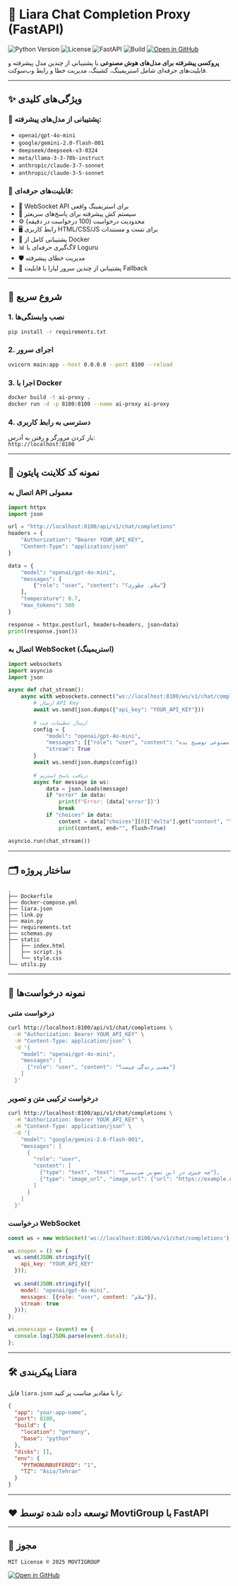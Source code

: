 # 🚀 Liara Chat Completion Proxy (FastAPI)

![Python Version](https://img.shields.io/badge/Python-3.11%2B-blue)
![License](https://img.shields.io/badge/License-MIT-green)
![FastAPI](https://img.shields.io/badge/FastAPI-0.110%2B-purple)
![Build](https://img.shields.io/badge/Build-passing-brightgreen)
[![Open in GitHub](https://img.shields.io/badge/GitHub-Repo-blue?logo=github)](https://github.com/tahatehran)

**پروکسی پیشرفته برای مدل‌های هوش مصنوعی** با پشتیبانی از چندین مدل پیشرفته و قابلیت‌های حرفه‌ای شامل استریمینگ، کشینگ، مدیریت خطا و رابط وب‌سوکت.

---

## ✨ ویژگی‌های کلیدی

### 🤖 پشتیبانی از مدل‌های پیشرفته:
- `openai/gpt-4o-mini`
- `google/gemini-2.0-flash-001`
- `deepseek/deepseek-v3-0324`
- `meta/llama-3-3-70b-instruct`
- `anthropic/claude-3-7-sonnet`
- `anthropic/claude-3-5-sonnet`

### 🚀 قابلیت‌های حرفه‌ای:
- 🔄 WebSocket API برای استریمینگ واقعی
- 💾 سیستم کش پیشرفته برای پاسخ‌های سریعتر
- ⚙️ محدودیت درخواست (100 درخواست در دقیقه)
- 🖥️ رابط کاربری HTML/CSS/JS برای تست و مستندات
- 🐳 پشتیبانی کامل از Docker
- 📊 لاگ‌گیری حرفه‌ای با Loguru
- 🛡️ مدیریت خطای پیشرفته
- 🔄 پشتیبانی از چندین سرور لیارا با قابلیت Fallback

---

## 🚀 شروع سریع

### 1. نصب وابستگی‌ها
```bash
pip install -r requirements.txt
```

### 2. اجرای سرور
```bash
uvicorn main:app --host 0.0.0.0 --port 8100 --reload
```

### 3. اجرا با Docker
```bash
docker build -t ai-proxy .
docker run -d -p 8100:8100 --name ai-proxy ai-proxy
```

### 4. دسترسی به رابط کاربری
باز کردن مرورگر و رفتن به آدرس:  
`http://localhost:8100`

---

## 🧪 نمونه کد کلاینت پایتون

### اتصال به API معمولی
```python
import httpx
import json

url = "http://localhost:8100/api/v1/chat/completions"
headers = {
    "Authorization": "Bearer YOUR_API_KEY",
    "Content-Type": "application/json"
}

data = {
    "model": "openai/gpt-4o-mini",
    "messages": [
        {"role": "user", "content": "سلام، چطوری؟"}
    ],
    "temperature": 0.7,
    "max_tokens": 500
}

response = httpx.post(url, headers=headers, json=data)
print(response.json())
```

### اتصال به WebSocket (استریمینگ)
```python
import websockets
import asyncio
import json

async def chat_stream():
    async with websockets.connect("ws://localhost:8100/ws/v1/chat/completions") as ws:
        # ارسال API Key
        await ws.send(json.dumps({"api_key": "YOUR_API_KEY"}))
        
        # ارسال تنظیمات چت
        config = {
            "model": "openai/gpt-4o-mini",
            "messages": [{"role": "user", "content": "درباره هوش مصنوعی توضیح بده"}],
            "stream": True
        }
        await ws.send(json.dumps(config))
        
        # دریافت پاسخ استریم
        async for message in ws:
            data = json.loads(message)
            if "error" in data:
                print(f"Error: {data['error']}")
                break
            if "choices" in data:
                content = data["choices"][0]["delta"].get("content", "")
                print(content, end="", flush=True)

asyncio.run(chat_stream())
```

---

## 🗂️ ساختار پروژه
```
.
├── Dockerfile
├── docker-compose.yml
├── liara.json
├── link.py
├── main.py
├── requirements.txt
├── schemas.py
├── static
│   ├── index.html
│   ├── script.js
│   └── style.css
└── utils.py
```

---

## 🧪 نمونه درخواست‌ها

### درخواست متنی
```bash
curl http://localhost:8100/api/v1/chat/completions \
  -H "Authorization: Bearer YOUR_API_KEY" \
  -H "Content-Type: application/json" \
  -d '{
    "model": "openai/gpt-4o-mini",
    "messages": [
      {"role": "user", "content": "معنی زندگی چیست؟"}
    ]
  }'
```

### درخواست ترکیبی متن و تصویر
```bash
curl http://localhost:8100/api/v1/chat/completions \
  -H "Authorization: Bearer YOUR_API_KEY" \
  -H "Content-Type: application/json" \
  -d '{
    "model": "google/gemini-2.0-flash-001",
    "messages": [
      {
        "role": "user",
        "content": [
          {"type": "text", "text": "چه چیزی در این تصویر می‌بینی؟"},
          {"type": "image_url", "image_url": {"url": "https://example.com/image.jpg"}}
        ]
      }
    ]
  }'
```

### درخواست WebSocket
```javascript
const ws = new WebSocket('ws://localhost:8100/ws/v1/chat/completions');

ws.onopen = () => {
  ws.send(JSON.stringify({
    api_key: "YOUR_API_KEY"
  }));
  
  ws.send(JSON.stringify({
    model: "openai/gpt-4o-mini",
    messages: [{role: "user", content: "سلام"}],
    stream: true
  }));
};

ws.onmessage = (event) => {
  console.log(JSON.parse(event.data));
};
```

---

## 🛠 پیکربندی Liara
فایل `liara.json` را با مقادیر مناسب پر کنید:
```json
{
  "app": "your-app-name",
  "port": 8100,
  "build": {
    "location": "germany",
    "base": "python"
  },
  "disks": [],
  "env": {
    "PYTHONUNBUFFERED": "1",
    "TZ": "Asia/Tehran"
  }
}
```

---

## ❤️ توسعه داده شده توسط MovtiGroup با FastAPI

---

## 📜 مجوز
```text
MIT License © 2025 MOVTIGROUP
```

[![Open in GitHub](https://img.shields.io/badge/GitHub-Repo-blue?logo=github)](https://github.com/tahatehran)

